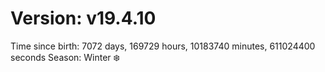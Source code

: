 # Version: v19.4.10
Time since birth: 7072 days, 169729 hours, 10183740 minutes, 611024400 seconds
Season: Winter ❄️

